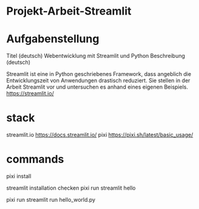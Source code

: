 # Projekt-Arbeit-Streamlit

# Aufgabenstellung
Titel (deutsch)
Webentwicklung mit Streamlit und Python
Beschreibung (deutsch)

Streamlit ist eine in Python geschriebenes Framework, dass angeblich die Entwicklungszeit von Anwendungen drastisch reduziert. Sie stellen in der Arbeit Streamlit vor und untersuchen es anhand eines eigenen Beispiels. https://streamlit.io/

# stack
streamlit.io https://docs.streamlit.io/
pixi https://pixi.sh/latest/basic_usage/

# commands 
pixi install

streamlit installation checken  pixi run streamlit hello

pixi run streamlit run hello_world.py